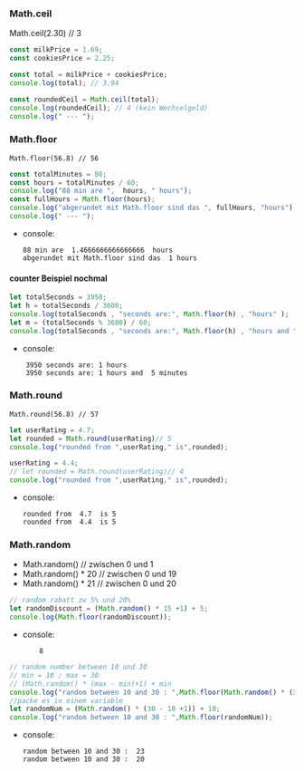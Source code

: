 ### Math.ceil


Math.ceil(2.30) // 3


```javascript
const milkPrice = 1.69;
const cookiesPrice = 2.25;

const total = milkPrice + cookiesPrice;
console.log(total); // 3.94

const roundedCeil = Math.ceil(total); 
console.log(roundedCeil); // 4 (kein Wechselgeld)
console.log(" --- ");
```


### Math.floor

    Math.floor(56.8) // 56

```javascript
const totalMinutes = 88;
const hours = totalMinutes / 60;
console.log("88 min are ",  hours, " hours");
const fullHours = Math.floor(hours);
console.log("abgerundet mit Math.floor sind das ", fullHours, "hours");
console.log(" --- ");
```
- console:
    ```console
    88 min are  1.4666666666666666  hours
    abgerundet mit Math.floor sind das  1 hours
    ```


#### counter Beispiel nochmal

```javascript
let totalSeconds = 3950;
let h = totalSeconds / 3600;
console.log(totalSeconds , "seconds are:", Math.floor(h) , "hours" );
let m = (totalSeconds % 3600) / 60;
console.log(totalSeconds , "seconds are:", Math.floor(h) , "hours and " , Math.floor(m), "minutes");
```
- console:
```console
    3950 seconds are: 1 hours
    3950 seconds are: 1 hours and  5 minutes
```


### Math.round

    Math.round(56.8) // 57

```javascript
let userRating = 4.7;
let rounded = Math.round(userRating)// 5
console.log("rounded from ",userRating," is",rounded); 

userRating = 4.4;
// let rounded = Math.round(userRating)// 4
console.log("rounded from ",userRating," is",rounded); 
```
- console: 
    ```console
    rounded from  4.7  is 5
    rounded from  4.4  is 5
    ```


### Math.random

 * Math.random() // zwischen 0 und 1
 * Math.random() * 20 // zwischen 0 und 19
 * Math.random() * 21 // zwischen 0 und 20

```javascript
// random rabatt zw 5% und 20%
let randomDiscount = (Math.random() * 15 +1) + 5;
console.log(Math.floor(randomDiscount));
```
- console: 
    ```console
        8
    ```

```javascript
// random number between 10 und 30
// min = 10 ; max = 30
// (Math.random() * (max - min)+1) + min
console.log("random between 10 and 30 : ",Math.floor(Math.random() * (30 -10 + 1) + 10));
//packe es in einem variable
let randomNum = (Math.random() * (30 - 10 +1)) + 10;
console.log("random between 10 and 30 : ",Math.floor(randomNum));

```
- console: 
    ```console
    random between 10 and 30 :  23
    random between 10 and 30 :  20
    ```
